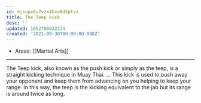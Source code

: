 ```yaml
---
id: mjsupe0u7vzx4hxo8d5ptvs
title: The Teep kick
desc: ''
updated: 1652786932374
created: '2021-09-30T00:00:00.000Z'
---
```


- Areas: [[Martial Arts]]

---

The Teep kick, also known as the push kick or simply as the teep, is a straight kicking technique in Muay Thai. ... This kick is used to push away your opponent and keep them from advancing on you helping to keep your range. In this way, the teep is the kicking equivalent to the jab but its range is around twice as long.
